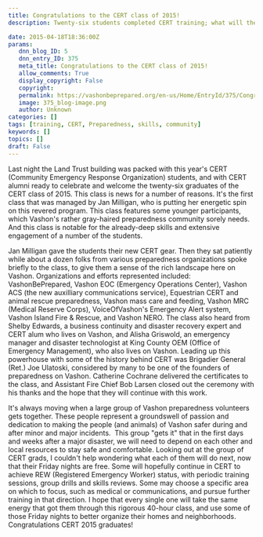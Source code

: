 ```yaml
---
title: Congratulations to the CERT class of 2015!
description: Twenty-six students completed CERT training; what will they do next?
date: 2015-04-18T18:36:00Z
params:
   dnn_blog_ID: 5
   dnn_entry_ID: 375
   meta_title: Congratulations to the CERT class of 2015!
   allow_comments: True
   display_copyright: False
   copyright: 
   permalink: https://vashonbeprepared.org/en-us/Home/EntryId/375/Congratulations-to-the-CERT-class-of-2015
   image: 375_blog-image.png
   author: Unknown
categories: []
tags: [training, CERT, Preparedness, skills, community]
keywords: []
topics: []
draft: False
---
```


<p>Last night the Land Trust building was packed with this year's CERT (Community Emergency Response Organization) students, and with CERT alumni ready to celebrate and welcome the twenty-six graduates of the CERT class of 2015. This class is news for a number of reasons. It's the first class that was managed by Jan Milligan, who is putting her energetic spin on this revered program. This class features some younger participants, which Vashon's rather gray-haired preparedness community sorely needs. And this class is notable for the already-deep skills and extensive engagement of a number of the students.</p>
<p>Jan Milligan gave the students their new CERT gear. Then they sat patiently while about a dozen folks from various preparedness organizations spoke briefly to the class, to give them a sense of the rich landscape here on Vashon. Organizations and efforts represented included: VashonBePrepared, Vashon EOC (Emergency Operations Center), Vashon ACS (the new auxilliary communications service), Equestrian CERT and animal rescue preparedness, Vashon mass care and feeding, Vashon MRC (Medical Reserve Corps), VoiceOfVashon's Emergency Alert system, Vashon Island Fire &amp; Rescue, and Vashon NERO. The class also heard from Shelby Edwards, a business continuity and disaster recovery expert and CERT alum who lives on Vashon, and Alisha Griswold, an emergency manager and disaster technologist at King County OEM (Office of Emergency Management), who also lives on Vashon. Leading up this powerhouse with some of the history behind CERT was Brigadier General (Ret.) Joe Ulatoski, considered by many to be one of the founders of preparedness on Vashon. Catherine Cochrane delivered the certificates to the class, and Assistant Fire Chief Bob Larsen closed out the ceremony with his thanks and the hope that they will continue with this work. </p>
<p>It's always moving when a large group of Vashon preparedness volunteers gets together. These people represent a groundswell of passion and dedication to making the people (and animals) of Vashon safer during and after minor and major incidents.&nbsp; This group "gets it" that  in the first days and weeks after a major disaster, we will need to depend on each other and local resources to stay safe and comfortable. Looking out at the group of CERT grads, I couldn't help wondering what each of them will do next, now that their Friday nights are free. Some will hopefully continue in CERT to achieve REW (Registered Emergency Worker) status, with periodic training sessions, group drills and skills reviews. Some may choose a specific area on which to focus, such as medical or communications, and pursue further training in that direction. I hope that every single one will take the same energy that got them through this rigorous 40-hour class, and use some of those Friday nights to better organize their homes and neighborhoods. Congratulations CERT 2015 graduates!</p>
<p>&nbsp;</p>
